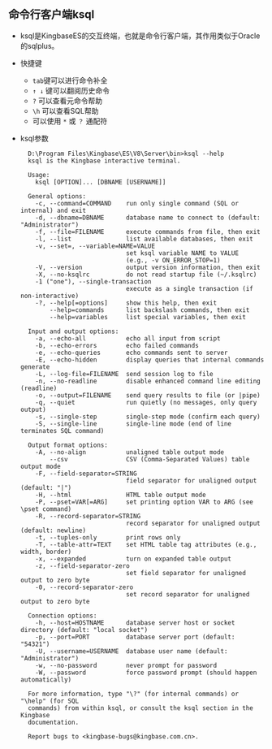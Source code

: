 ## 命令行客户端ksql
- ksql是KingbaseES的交互终端，也就是命令行客户端，其作用类似于Oracle的sqlplus。
- 快捷键
	- `tab`键可以进行命令补全
	- `↑ ↓` 键可以翻阅历史命令
	- `?` 可以查看元命令帮助
	- `\h` 可以查看SQL帮助
	- 可以使用 `*` 或 `？` 通配符
- ksql参数

		D:\Program Files\Kingbase\ES\V8\Server\bin>ksql --help
		ksql is the Kingbase interactive terminal.
		
		Usage:
		  ksql [OPTION]... [DBNAME [USERNAME]]
		
		General options:
		  -c, --command=COMMAND    run only single command (SQL or internal) and exit
		  -d, --dbname=DBNAME      database name to connect to (default: "Administrator")
		  -f, --file=FILENAME      execute commands from file, then exit
		  -l, --list               list available databases, then exit
		  -v, --set=, --variable=NAME=VALUE
		                           set ksql variable NAME to VALUE
		                           (e.g., -v ON_ERROR_STOP=1)
		  -V, --version            output version information, then exit
		  -X, --no-ksqlrc          do not read startup file (~/.ksqlrc)
		  -1 ("one"), --single-transaction
		                           execute as a single transaction (if non-interactive)
		  -?, --help[=options]     show this help, then exit
		      --help=commands      list backslash commands, then exit
		      --help=variables     list special variables, then exit
		
		Input and output options:
		  -a, --echo-all           echo all input from script
		  -b, --echo-errors        echo failed commands
		  -e, --echo-queries       echo commands sent to server
		  -E, --echo-hidden        display queries that internal commands generate
		  -L, --log-file=FILENAME  send session log to file
		  -n, --no-readline        disable enhanced command line editing (readline)
		  -o, --output=FILENAME    send query results to file (or |pipe)
		  -q, --quiet              run quietly (no messages, only query output)
		  -s, --single-step        single-step mode (confirm each query)
		  -S, --single-line        single-line mode (end of line terminates SQL command)
		
		Output format options:
		  -A, --no-align           unaligned table output mode
		      --csv                CSV (Comma-Separated Values) table output mode
		  -F, --field-separator=STRING
		                           field separator for unaligned output (default: "|")
		  -H, --html               HTML table output mode
		  -P, --pset=VAR[=ARG]     set printing option VAR to ARG (see \pset command)
		  -R, --record-separator=STRING
		                           record separator for unaligned output (default: newline)
		  -t, --tuples-only        print rows only
		  -T, --table-attr=TEXT    set HTML table tag attributes (e.g., width, border)
		  -x, --expanded           turn on expanded table output
		  -z, --field-separator-zero
		                           set field separator for unaligned output to zero byte
		  -0, --record-separator-zero
		                           set record separator for unaligned output to zero byte
		
		Connection options:
		  -h, --host=HOSTNAME      database server host or socket directory (default: "local socket")
		  -p, --port=PORT          database server port (default: "54321")
		  -U, --username=USERNAME  database user name (default: "Administrator")
		  -w, --no-password        never prompt for password
		  -W, --password           force password prompt (should happen automatically)
		
		For more information, type "\?" (for internal commands) or "\help" (for SQL
		commands) from within ksql, or consult the ksql section in the Kingbase
		documentation.
		
		Report bugs to <kingbase-bugs@kingbase.com.cn>.